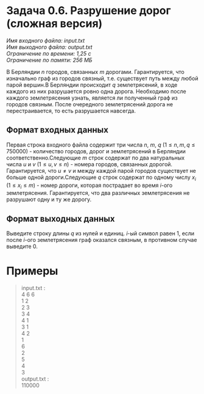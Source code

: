 # **Задача 0.6. Разрушение дорог (сложная версия)**
*Имя входного файла: input.txt <br/>
Имя выходного файла: output.txt <br/>
Ограничение по времени: 1,25 с <br/>
Ограничение по памяти: 256 МБ*

В Берляндии $n$ городов, связанных $m$ дорогами. Гарантируется, что изначально граф из городов связный, т.е. существует путь между любой парой вершин.В Берляндии происходит $q$ землетрясений, в ходе каждого из них разрушается ровно одна дорога. Необходимо после каждого землетрясения узнать, является ли полученный граф из городов связным. После очередного землетрясений дорога не перестраивается, то есть разрушается навсегда.

## **Формат входных данных**
Первая строка входного файла содержит три числа $n$, $m$, $q$ $(1 \le n, m, q \le 750000)$ - количество городов, дорог и землетрясений в Берляндии соответственно.Следующие $m$ строк содержат по два натуральных числа $u$ и $v$ $(1 \le u, v \le n)$ - номера городов, связанных дорогой. Гарантируется, что $u \ne v$ и между каждой парой городов существует не больше одной дороги.Следующие $q$ строк содержат по одному числу $x_i$ $(1 \le x_i \le m)$ - номер дороги, которая пострадает во время $i$-ого землетрясения. Гарантируется, что два различных землетрясения не разрушают одну и ту же дорогу.
## **Формат выходных данных**
Выведите строку длины $q$ из нулей и единиц. $i$-ый символ равен 1, если после $i$-ого землетрясения граф оказался связным, в противном случае выведите 0.

# **Примеры**
> input.txt :<br/>
4 6 6<br/>
1 2<br/>
2 3<br/>
3 4<br/>
4 1<br/>
3 1<br/>
4 2<br/>
1<br/>
6<br/>
2<br/>
5<br/>
4<br/>
3<br/>
output.txt :<br/>
110000<br/>
